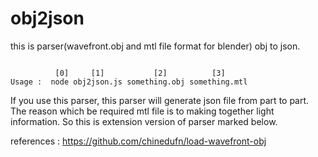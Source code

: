 # obj2json
this is parser(wavefront.obj and mtl file format for blender) obj to json.

<pre><code>
          [0]     [1]           [2]          [3]      
Usage :  node obj2json.js something.obj something.mtl 
</code></pre>

If you use this parser, this parser will generate json file from part to part.
The reason which be required mtl file is to making together light information.
So this is extension version of parser marked below.

references : https://github.com/chinedufn/load-wavefront-obj
